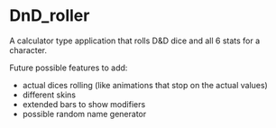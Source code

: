 # DnD_roller
A calculator type application that rolls D&amp;D dice and all 6 stats for a character.

Future possible features to add: 
- actual dices rolling (like animations that stop on the actual values)
- different skins 
- extended bars to show modifiers 
- possible random name generator
